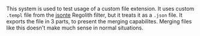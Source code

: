 This system is used to test usage of a custom file extension. It uses custom `.templ` file from the [jsonte](https://github.com/MCDevKit/jsonte/tree/master/jsonte) Regolith filter, but it treats it as a `.json` file. It exports the file in 3 parts, to present the merging capabilites. Merging files like this doesn't make much sense in normal situations.
